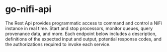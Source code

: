 # go-nifi-api
The Rest Api provides programmatic access to command and control a NiFi instance in real time. Start and stop processors, 
monitor queues, query provenance data, and more. Each endpoint below includes a description, 
definitions of the expected input and output, potential response codes, and the authorizations required to invoke each service.
